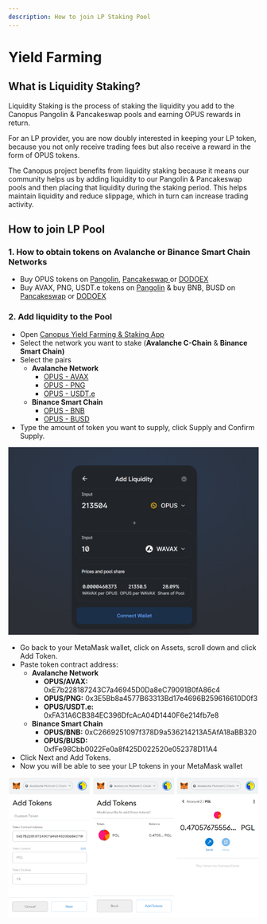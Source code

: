 ```yaml
---
description: How to join LP Staking Pool
---
```


# Yield Farming

## **What is Liquidity Staking?**

Liquidity Staking is the process of staking the liquidity you add to the Canopus Pangolin & Pancakeswap pools and earning OPUS rewards in return.

For an LP provider, you are now doubly interested in keeping your LP token, because you not only receive trading fees but also receive a reward in the form of OPUS tokens.

The Canopus project benefits from liquidity staking because it means our community helps us by adding liquidity to our Pangolin & Pancakeswap pools and then placing that liquidity during the staking period. This helps maintain liquidity and reduce slippage, which in turn can increase trading activity. 

## How to join LP Pool

### 1. How to obtain tokens on Avalanche or Binance Smart Chain Networks

* Buy OPUS tokens on [Pangolin](https://app.pangolin.exchange/#/swap?inputCurrency=0x76076880e1ebbce597e6e15c47386cd34de4930f), [Pancakeswap ](https://pancakeswap.finance/swap?inputCurrency=0x76076880e1ebbce597e6e15c47386cd34de4930f&outputCurrency=0xe9e7cea3dedca5984780bafc599bd69add087d56)or [DODOEX](https://app.dodoex.io/exchange/BUSD-OPUS?network=bsc-mainnet)
* Buy AVAX, PNG, USDT.e tokens on [Pangolin](https://app.pangolin.exchange/#/swap?inputCurrency=0x76076880e1ebbce597e6e15c47386cd34de4930f) & buy BNB, BUSD on [Pancakeswap](https://pancakeswap.finance/swap) or [DODOEX](https://app.dodoex.io/exchange?network=bsc-mainnet)

### 2.  A**dd liquidity to the Pool** 

* Open [Canopus Yield Farming & Staking App](https://app.canopus.network)
* Select the network you want to stake \(**Avalanche C-Chain** & **Binance Smart Chain\)**
* Select the pairs
  * **Avalanche Network**
    * [OPUS - AVAX](https://app.pangolin.exchange/#/add/0x76076880e1EBBcE597e6E15c47386cd34de4930F/AVAX)
    * [OPUS - PNG](https://app.pangolin.exchange/#/add/0x76076880e1EBBcE597e6E15c47386cd34de4930F/0x60781C2586D68229fde47564546784ab3fACA982)
    * [OPUS - USDT.e](https://app.pangolin.exchange/#/add/0x76076880e1EBBcE597e6E15c47386cd34de4930F/0xc7198437980c041c805A1EDcbA50c1Ce5db95118)
  * **Binance Smart Chain**
    * [OPUS - BNB](https://pancakeswap.finance/add/0x76076880e1EBBcE597e6E15c47386cd34de4930F/BNB)
    * [OPUS - BUSD](https://pancakeswap.finance/add/0x76076880e1EBBcE597e6E15c47386cd34de4930F/0xe9e7CEA3DedcA5984780Bafc599bD69ADd087D56)
* Type the amount of token you want to supply, click Supply and Confirm Supply.

![](../.gitbook/assets/image%20%284%29.png)

* Go back to your MetaMask wallet, click on Assets, scroll down and click Add Token.
* Paste token contract address:
  * **Avalanche Network**
    * **OPUS/AVAX:** 0xE7b228187243C7a46945D0Da8eC79091B0fA86c4
    * **OPUS/PNG:** 0x3E5Bb8a4577B63313Bd17e4696B259616610D0f3
    * **OPUS/USDT.e:** 0xFA31A6CB384EC396DfcAcA04D1440F6e214fb7e8
  * **Binance Smart Chain**
    * **OPUS/BNB:** 0xC2669251097f378D9a536214213A5AfA18aBB320
    * **OPUS/BUSD:** 0xfFe98Cbb0022Fe0a8f425D022520e052378D11A4
* Click Next and Add Tokens.
* Now you will be able to see your LP tokens in your MetaMask wallet

![](../.gitbook/assets/image%20%283%29.png)



